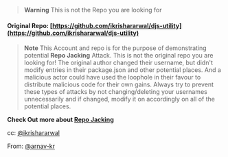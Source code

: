 > **Warning**
> This is not the Repo you are looking for

#### Original Repo: [https://github.com/ikrishararwal/djs-utility](https://github.com/ikrishararwal/djs-utility)
> **Note**
> This Account and repo is for the purpose of demonstrating potential **Repo Jacking** Attack.
This is not the original repo you are looking for!
The original author changed their username, but didn't modify entries in their package.json and other potential places.
And a malicious actor could have used the loophole in their favour to distribute malicious code for their own gains.
Always try to prevent these types of attacks by not changing/deleting your usernames unnecessarily and if changed, modify it on accordingly on all of the potential places.

**Check Out more about [Repo Jacking](https://blog.securityinnovation.com/repo-jacking-exploiting-the-dependency-supply-chain)**

cc: [@ikrishararwal](@ikrishagarwal)

From:  [@arnav-kr](@arnav-kr)

